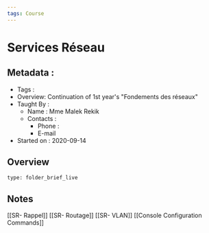 ```yaml
---
tags: Course
---
```


# Services Réseau 
## Metadata : 
* Tags :
* Overview: Continuation of 1st year's "Fondements des réseaux"
* Taught By :
	* Name : Mme Malek Rekik 
	* Contacts :
		* Phone :
		* E-mail
* Started on : 2020-09-14

## Overview
 
```ccard
type: folder_brief_live
```
 
## Notes
[[SR- Rappel]]
[[SR- Routage]]
[[SR- VLAN]]
[[Console Configuration Commands]]